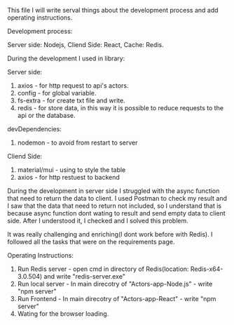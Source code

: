 
This file I will write serval things about the development process and add operating instructions.

Development process:

Server side: Nodejs, Cliend Side: React, Cache: Redis.

During the development I used in library:

Server side:
  1. axios - for http request to api's actors.
  2. config - for global variable.
  3. fs-extra - for create txt file and write.
  4. redis - for store data, in this way it is possible to reduce requests to the api or the database.
 
 devDependencies: 
  1. nodemon - to avoid from restart to server


Cliend Side:
  1. material/mui - using to style the table
  2. axios - for http restuest to backend
 
During the development in server side I struggled with the async function that need to return the data to client.
I used Postman to check my result and I saw that the data that need to return not included, 
so I understand that is because async function dont wating to result and send empty data to client side.
After I understood it, I checked and I solved this problem.


It was really challenging and enriching(I dont work before with Redis).
I followed all the tasks that were on the requirements page.

Operating Instructions:
1. Run Redis server - open cmd in directory of Redis(location: Redis-x64-3.0.504) and write "redis-server.exe"
2. Run local server - In main direcotry of "Actors-app-Node.js" - write "npm server"
3. Run Frontend - In main direcotry of "Actors-app-React" - write "npm server"
4. Wating for the browser loading.
